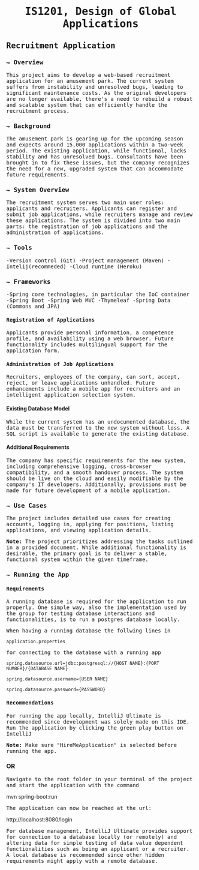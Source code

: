 <h1 style ="text-align:center"><samp> IS1201, Design of Global Applications </samp></h1>
<h2><samp>Recruitment Application</samp></h2>
<h3><samp>⇁ Overview</samp></h3>

<p><samp>This project aims to develop a web-based recruitment application for an amusement park. The current system suffers from instability and unresolved bugs, leading to significant maintenance costs. As the original developers are no longer available, there's a need to rebuild a robust and scalable system that can efficiently handle the recruitment process.</samp></p>


<h3><samp>⇁ Background</samp></h3>

<p><samp>The amusement park is gearing up for the upcoming season and expects around 15,000 applications within a two-week period. The existing application, while functional, lacks stability and has unresolved bugs. Consultants have been brought in to fix these issues, but the company recognizes the need for a new, upgraded system that can accommodate future requirements.</samp></p>


<h3><samp>⇁ System Overview</samp></h3>

<p><samp>The recruitment system serves two main user roles: applicants and recruiters. Applicants can register and submit job applications, while recruiters manage and review these applications. The system is divided into two main parts: the registration of job applications and the administration of applications.</samp></p>
<h3><samp>⇁ Tools</samp></h3>

<p><samp>-Version control (Git)
-Project management (Maven)
-Intelij(recommeded)
-Cloud runtime (Heroku)</samp></p>

<h3><samp>⇁ Frameworks</samp></h3>

<p><samp>-Spring core technologies, in particular the IoC container
-Spring Boot
-Spring Web MVC
-Thymeleaf
-Spring Data (Commons and JPA)</samp></p>
<h4><samp>Registration of Applications</samp></h4>

<p><samp>Applicants provide personal information, a competence profile, and availability using a web browser. Future functionality includes multilingual support for the application form.</samp></p>

<h4><samp>Administration of Job Applications</samp></h4>

<p><samp>Recruiters, employees of the company, can sort, accept, reject, or leave applications unhandled. Future enhancements include a mobile app for recruiters and an intelligent application selection system.</samp></p>

<h4>Existing Database Model</h4>

<p><samp>While the current system has an undocumented database, the data must be transferred to the new system without loss. A SQL script is available to generate the existing database.</samp></p>

<h4>Additional Requirements</h4>

<p><samp>The company has specific requirements for the new system, including comprehensive logging, cross-browser compatibility, and a smooth handover process. The system should be live on the cloud and easily modifiable by the company's IT developers. Additionally, provisions must be made for future development of a mobile application.</samp></p>

<h3><samp>⇁ Use Cases</samp></h3>

<p><samp>The project includes detailed use cases for creating accounts, logging in, applying for positions, listing applications, and viewing application details.</samp></p>

<p><samp><b>Note:</b> The project prioritizes addressing the tasks outlined in a provided document. While additional functionality is desirable, the primary goal is to deliver a stable, functional system within the given timeframe.</samp></p>

<h3><samp>⇁ Running the App</samp></h3>
<h4><samp>Requirements</samp></h4>
<p><samp>A running database is required for the application to run properly. One simple way, also the implementation used by the group for testing database interactions and functionalities, is to run a postgres database locally.</samp></p>

<p><samp>When having a running database the follwing lines in</samp></p>

`application.properties`

<p><samp>for connecting to the database with a running app</samp></p>

`spring.datasource.url=jdbc:postgresql://{HOST NAME}:{PORT NUMBER}/{DATABASE NAME}`

`spring.datasource.username={USER NAME}`

`spring.datasource.password={PASSWORD}`


<h4><samp>Recommendations</samp></h4>
<p><samp>For running the app locally, IntelliJ Ultimate is recommended since development was solely made on this IDE. Run the application by clicking the green play button on IntelliJ</samp></p>
<p><samp><b>Note:</b> Make sure "HireMeApplication" is selected before running the app.</samp></p>

### OR

<p><samp>Navigate to the root folder in your terminal of the project and start the application with the command</samp></p>
mvn spring-boot:run
<p><samp>The application can now be reached at the url:</samp></p>
http://localhost:8080/login

<p><samp>For database management, IntelliJ Ultimate provides support for connection to a database locally (or remotely) and altering data for simple testing of data value dependent functionalities such as being an applicant or a recruiter. A local database is recommended since other hidden requirements might apply with a remote database.</samp></p>
